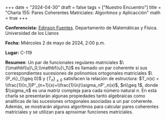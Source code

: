 +++
date  = "2024-04-30"
draft = false
tags  = ["Nuestro Encuentro"]
title = "Charla 155: Pares Coherentes Matriciales: Algoritmos y Aplicacción"
math  = true
+++

**Conferencista:** [Edinson Fuentes](https://sites.google.com/site/edinsonfuentesu). Departamento de Matemáticas y Física. Universidad de los Llanos

**Fecha:** Miércoles 2 de mayo de 2024, 2:00 p.m.

**Lugar:** C-119

**Resumen**: Un par de funcionales regulares matriciales $\{\\mathbf{u}\_0,\\mathbf{u}\_1\}$ es llamado un par coherente si sus correspondientes sucesiones de polinomios ortogonales matriciales $\{P_n\}_{\\geq 0}$ y $\{T_n\}_{\geq 0}$ satisfacen la relación de estructura: $T_n(x) = \\frac{1}{n_1}P'_{n+1}(x)+\\frac{1}{n}\\sigma_nP'_n(x)$, $n\\geq 1$, donde $\\sigma_n$ es una matriz compleja para cada número natural $n$. En esta charla se presentarán algunas propiedades tanto algebraicas como analíticas de las sucesiones ortogonales asociadas a un par coherente. Además, se mostrarán algunos algoritmos para calcular pares coherentes matriciales y se utilizan para aproximar funciones matriciales.
